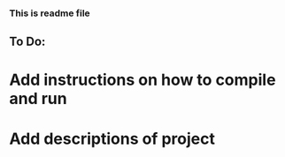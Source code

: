 ### This is readme file

## To Do:

# Add instructions on how to compile and run
# Add descriptions of project

